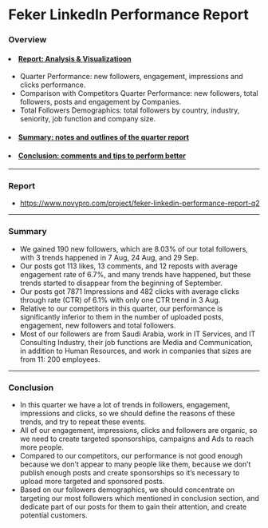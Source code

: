# Feker LinkedIn Performance Report

### Overview
#### <li><a href="#Report">Report: Analysis & Visualizatioon</a></li>
- Quarter Performance: new followers, engagement, impressions and clicks performance.
- Comparison with Competitors Quarter Performance: new followers, total followers, posts and engagement by Companies.
- Total Followers Demographics: total followers by country, industry, seniority, job function and company size.
####  <li><a href="Summary">Summary: notes and outlines of the quarter report</a></li>
####  <li><a href="#Conclusion">Conclusion: comments and tips to perform better</a></li>
------------------------------------------------------------------------------------------------------------------------------------
<a id='Report'></a>
### Report
- https://www.novypro.com/project/feker-linkedin-performance-report-q2
------------------------------------------------------------------------------------------------------------------------------------
<a id='Summary'></a>
### Summary
- We gained 190 new followers, which are 8.03% of our total followers, with 3 trends happened in 7 Aug, 24 Aug, and 29 Sep.
- Our posts got 113 likes, 13 comments, and 12 reposts with average engagement rate of 6.7%, and many trends have happened, but these trends started to disappear from the beginning of September.
- Our posts got 7871 Impressions and 482 clicks with average clicks through rate (CTR) of 6.1% with only one CTR trend in 3 Aug.
- Relative to our competitors in this quarter, our performance is significantly inferior to them in the number of uploaded posts, engagement, new followers and total followers.
- Most of our followers are from Saudi Arabia, work in IT Services, and IT Consulting Industry, their job functions are Media and Communication, in addition to Human Resources, and work in companies that sizes are from 11: 200 employees. 
------------------------------------------------------------------------------------------------------------------------------------
<a id='Conclusion'></a>
### Conclusion
- In this quarter we have a lot of trends in followers, engagement, impressions and clicks, so we should define the reasons of these trends, and try to repeat these events.
- All of our engagement, impressions, clicks and followers are organic, so we need to create targeted sponsorships, campaigns and Ads to reach more people.
- Compared to our competitors, our performance is not good enough because we don’t appear to many people like them, because we don’t publish enough posts and create sponsorships so it’s necessary to upload more targeted and sponsored posts.
- Based on our followers demographics, we should concentrate on targeting our most followers which mentioned in conclusion section, and dedicate part of our posts for them to gain their attention, and create potential customers.
